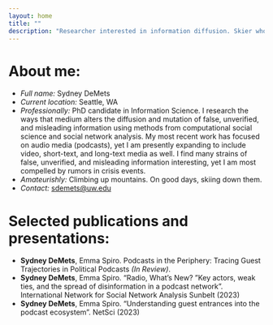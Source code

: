 ```yaml
---
layout: home
title: ""
description: "Researcher interested in information diffusion. Skier who is invested in ending the pink and teal tyranny of outdoor's women clothing."
---
```


# About me:

- *Full name:* Sydney DeMets
- *Current location:* Seattle, WA
- *Professionally:* PhD candidate in Information Science. I research the ways that medium alters the diffusion and mutation of false, unverified, and misleading information using methods from computational social science and social network analysis. My most recent work has focused on audio media (podcasts), yet I am presently expanding to include video, short-text, and long-text media as well. I find many strains of false, unverified, and misleading information interesting, yet I am most compelled by rumors in crisis events. 
- *Amateurishly:* Climbing up mountains. On good days, skiing down them.
- *Contact:* sdemets@uw.edu

# Selected publications and presentations:

- **Sydney DeMets**, Emma Spiro. Podcasts in the Periphery: Tracing Guest Trajectories in Political Podcasts *(In Review)*.
- **Sydney DeMets**, Emma Spiro. “Radio, What’s New? ”Key actors, weak ties, and the spread of disinformation in a podcast network”. International Network for Social Network Analysis Sunbelt (2023)
- **Sydney DeMets**, Emma Spiro. “Understanding guest entrances into the podcast ecosystem”. NetSci (2023)
